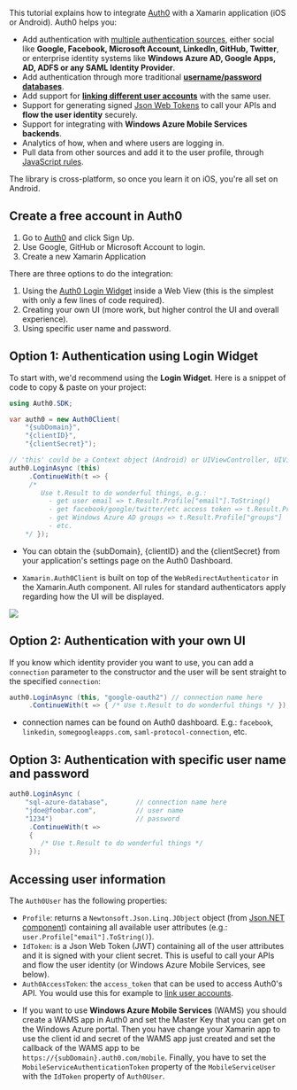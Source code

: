 This tutorial explains how to integrate [Auth0](http://developers.auth0.com) with a Xamarin application (iOS or Android).  Auth0 helps you:

* Add authentication with [multiple authentication sources](https://docs.auth0.com/identityproviders), either social like **Google, Facebook, Microsoft Account, LinkedIn, GitHub, Twitter**, or enterprise identity systems like **Windows Azure AD, Google Apps, AD, ADFS or any SAML Identity Provider**. 
* Add authentication through more traditional **[username/password databases](https://docs.auth0.com/mysql-connection-tutorial)**.
* Add support for **[linking different user accounts](https://docs.auth0.com/link-accounts)** with the same user.
* Support for generating signed [Json Web Tokens](https://docs.auth0.com/jwt) to call your APIs and **flow the user identity** securely.
* Support for integrating with **Windows Azure Mobile Services backends**.
* Analytics of how, when and where users are logging in.
* Pull data from other sources and add it to the user profile, through [JavaScript rules](https://docs.auth0.com/rules).

The library is cross-platform, so once you learn it on iOS, you're all set on Android.

## Create a free account in Auth0

1. Go to [Auth0](http://developers.auth0.com) and click Sign Up.
2. Use Google, GitHub or Microsoft Account to login.
3. Create a new Xamarin Application

There are three options to do the integration: 

1. Using the [Auth0 Login Widget](https://docs.auth0.com/login-widget) inside a Web View (this is the simplest with only a few lines of code required).
2. Creating your own UI (more work, but higher control the UI and overall experience).
3. Using specific user name and password.

## Option 1: Authentication using Login Widget

To start with, we'd recommend using the __Login Widget__. Here is a snippet of code to copy & paste on your project: 

```csharp
using Auth0.SDK;

var auth0 = new Auth0Client(
	"{subDomain}",
	"{clientID}",
	"{clientSecret}");

// 'this' could be a Context object (Android) or UIViewController, UIView, UIBarButtonItem (iOS)
auth0.LoginAsync (this)
	 .ContinueWith(t => { 
	 /* 
	    Use t.Result to do wonderful things, e.g.: 
	      - get user email => t.Result.Profile["email"].ToString()
	      - get facebook/google/twitter/etc access token => t.Result.Profile["identities"][0]["access_token"]
	      - get Windows Azure AD groups => t.Result.Profile["groups"]
	      - etc.
	*/ });
```

- You can obtain the {subDomain}, {clientID} and the {clientSecret} from your application's settings page on the Auth0 Dashboard.

- `Xamarin.Auth0Client` is built on top of the `WebRedirectAuthenticator` in the Xamarin.Auth component. All rules for standard authenticators apply regarding how the UI will be displayed.

![](https://docs.auth0.com/img/xamarin.auth0client.png)

## Option 2: Authentication with your own UI

If you know which identity provider you want to use, you can add a `connection` parameter to the constructor and the user will be sent straight to the specified `connection`:

```csharp
auth0.LoginAsync (this, "google-oauth2") // connection name here
	 .ContinueWith(t => { /* Use t.Result to do wonderful things */ });
```

- connection names can be found on Auth0 dashboard. E.g.: `facebook`, `linkedin`, `somegoogleapps.com`, `saml-protocol-connection`, etc.

## Option 3: Authentication with specific user name and password

```csharp
auth0.LoginAsync (
	"sql-azure-database", 		// connection name here
	"jdoe@foobar.com", 			// user name
	"1234")						// password
	 .ContinueWith(t => 
	 { 
	 	/* Use t.Result to do wonderful things */ 
 	 });
```

## Accessing user information

The `Auth0User` has the following properties:

* `Profile`: returns a `Newtonsoft.Json.Linq.JObject` object (from [Json.NET component](http://components.xamarin.com/view/json.net/)) containing all available user attributes (e.g.: `user.Profile["email"].ToString()`).
* `IdToken`: is a Json Web Token (JWT) containing all of the user attributes and it is signed with your client secret. This is useful to call your APIs and flow the user identity (or Windows Azure Mobile Services, see below).
* `Auth0AccessToken`: the `access_token` that can be used to access Auth0's API. You would use this for example to [link user accounts](https://docs.auth0.com/link-accounts).

- If you want to use __Windows Azure Mobile Services__ (WAMS) you should create a WAMS app in Auth0 and set the Master Key that you can get on the Windows Azure portal. Then you have change your Xamarin app to use the client id and secret of the WAMS app just created and set the callback of the WAMS app to be` https://{subDomain}.auth0.com/mobile`. Finally, you have to set the `MobileServiceAuthenticationToken` property of the `MobileServiceUser` with the `IdToken` property of `Auth0User`.
